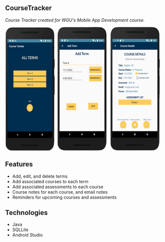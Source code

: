 CourseTracker
-------------
*Course Tracker created for WGU's Mobile App Development course.*

<img src="screen.jpg" width="600" height="400">
<meta 
  property=”og:title”
  content=”Course Tracker” 
/>
<meta 
  name=”image” 
  property=”og:image” 
  content=”%PUBLIC_URL%/screen.jpg” 
/>
<meta 
  name=”author” 
  content=”Yvonne King” 
/>
<meta 
  property=”og:description” 
  content=”WGU Mobile app development course“
/>
<meta 
  property=”og:url” 
  content=”https://github.com/von-amari/CourseTracker" 
/>


Features
--------
- Add, edit, and delete terms 
- Add associated courses to each term
- Add associated assessments to each course
- Course notes for each course, and email notes 
- Reminders for upcoming courses and assessments

Technologies
---------
- Java
- SQLLite
- Android Studio

